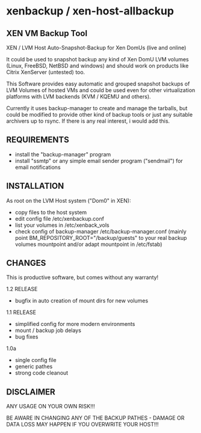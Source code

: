 # xenbackup / xen-host-allbackup
XEN VM Backup Tool
------------------
XEN / LVM Host Auto-Snapshot-Backup for Xen DomUs (live and online)


It could be used to snapshot backup any kind of Xen DomU LVM volumes (Linux, FreeBSD, NetBSD and windows) and should work on products like Citrix XenServer (untested) too.

This Software provides easy automatic and grouped snapshot backups of LVM Volumes of hosted VMs and could be used even for other virtualization platforms with LVM backends (KVM / KQEMU and others). 

Currently it uses backup-manager to create and manage the tarballs, but could be modified to provide other kind of backup tools or just any suitable archivers up to rsync. If there is any real interest, i would add this.


REQUIREMENTS
------------
 - install the "backup-manager" program
 - install "ssmtp" or any simple email sender program ("sendmail") for email notifications



INSTALLATION
------------
As root on the LVM Host system ("Dom0" in XEN):

 - copy files to the host system
 - edit config file /etc/xenbackup.conf
 - list your volumes in /etc/xenback_vols
 - check config of backup-manager /etc/backup-manager.conf (mainly point BM_REPOSITORY_ROOT="/backup/guests" to your real backup volumes mountpoint and/or adapt mountpoint in /etc/fstab)


CHANGES
----
This is productive software, but comes without any warranty!

1.2 RELEASE
 - bugfix in auto creation of mount dirs for new volumes


1.1 RELEASE
 - simplified config for more modern environments
 - mount / backup job delays
 - bug fixes

1.0a
 - single config file
 - generic pathes
 - strong code cleanout


DISCLAIMER
-----------
ANY USAGE ON YOUR OWN RISK!!!

BE AWARE IN CHANGING ANY OF THE BACKUP PATHES - DAMAGE OR DATA LOSS MAY HAPPEN IF YOU OVERWRITE YOUR HOST!!!
